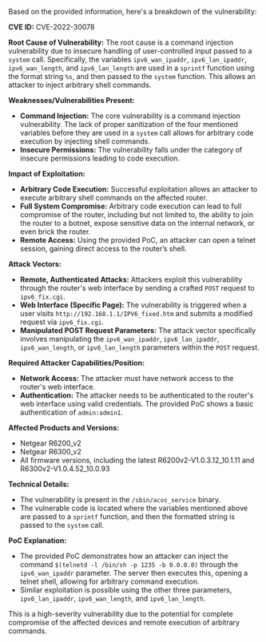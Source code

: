 Based on the provided information, here's a breakdown of the vulnerability:

**CVE ID:** CVE-2022-30078

**Root Cause of Vulnerability:**
The root cause is a command injection vulnerability due to insecure handling of user-controlled input passed to a `system` call. Specifically, the variables `ipv6_wan_ipaddr`, `ipv6_lan_ipaddr`, `ipv6_wan_length`, and `ipv6_lan_length` are used in a `sprintf` function using the format string `%s`, and then passed to the `system` function. This allows an attacker to inject arbitrary shell commands.

**Weaknesses/Vulnerabilities Present:**
- **Command Injection:** The core vulnerability is a command injection vulnerability. The lack of proper sanitization of the four mentioned variables before they are used in a `system` call allows for arbitrary code execution by injecting shell commands.
- **Insecure Permissions:** The vulnerability falls under the category of insecure permissions leading to code execution.

**Impact of Exploitation:**
- **Arbitrary Code Execution:** Successful exploitation allows an attacker to execute arbitrary shell commands on the affected router.
- **Full System Compromise:** Arbitrary code execution can lead to full compromise of the router, including but not limited to, the ability to join the router to a botnet, expose sensitive data on the internal network, or even brick the router.
- **Remote Access:** Using the provided PoC, an attacker can open a telnet session, gaining direct access to the router’s shell.

**Attack Vectors:**
- **Remote, Authenticated Attacks:** Attackers exploit this vulnerability through the router's web interface by sending a crafted `POST` request to `ipv6_fix.cgi`.
- **Web Interface (Specific Page):** The vulnerability is triggered when a user visits `http://192.168.1.1/IPV6_fixed.htm` and submits a modified request via `ipv6_fix.cgi`.
- **Manipulated POST Request Parameters:** The attack vector specifically involves manipulating the `ipv6_wan_ipaddr`, `ipv6_lan_ipaddr`, `ipv6_wan_length`, or `ipv6_lan_length` parameters within the `POST` request.

**Required Attacker Capabilities/Position:**
- **Network Access:** The attacker must have network access to the router's web interface.
- **Authentication:** The attacker needs to be authenticated to the router's web interface using valid credentials. The provided PoC shows a basic authentication of `admin:admin1`.

**Affected Products and Versions:**
- Netgear R6200\_v2
- Netgear R6300\_v2
- All firmware versions, including the latest R6200v2-V1.0.3.12\_10.1.11 and R6300v2-V1.0.4.52\_10.0.93

**Technical Details:**
- The vulnerability is present in the `/sbin/acos_service` binary.
- The vulnerable code is located where the variables mentioned above are passed to a `sprintf` function, and then the formatted string is passed to the `system` call.

**PoC Explanation:**
- The provided PoC demonstrates how an attacker can inject the command `$(telnetd -l /bin/sh -p 1235 -b 0.0.0.0)` through the `ipv6_wan_ipaddr` parameter. The server then executes this, opening a telnet shell, allowing for arbitrary command execution.
- Similar exploitation is possible using the other three parameters, `ipv6_lan_ipaddr`, `ipv6_wan_length`, and `ipv6_lan_length`.

This is a high-severity vulnerability due to the potential for complete compromise of the affected devices and remote execution of arbitrary commands.